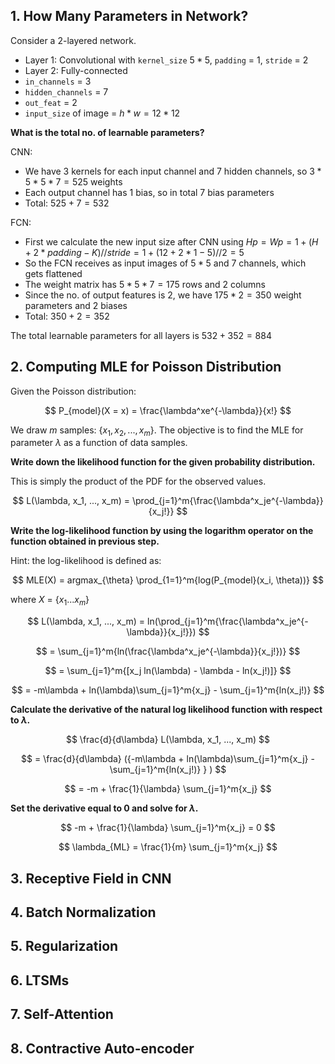 ## 1. How Many Parameters in Network?

Consider a 2-layered network.
- Layer 1: Convolutional with `kernel_size` $5 * 5$, `padding` = 1, `stride` = 2
- Layer 2: Fully-connected
- `in_channels` = 3
- `hidden_channels` = 7
- `out_feat` = 2
- `input_size` of image = $h * w = 12 * 12$

**What is the total no. of learnable parameters?**

CNN:
- We have 3 kernels for each input channel and 7 hidden channels, so $3 * 5 * 5 * 7 = 525$ weights
- Each output channel has 1 bias, so in total $7$ bias parameters
- Total: $525 + 7 = 532$

FCN:
- First we calculate the new input size after CNN using $Hp = Wp = 1 + (H + 2 * padding - K) // stride = 1 + (12 + 2 * 1 - 5) // 2 = 5$
- So the FCN receives as input images of $5 * 5$ and 7 channels, which gets flattened
- The weight matrix has $5 * 5 * 7 = 175$ rows and $2$ columns 
- Since the no. of output features is 2, we have $175 * 2 = 350$ weight parameters and 2 biases
- Total: $350 + 2 = 352$

The total learnable parameters for all layers is $532 + 352 = 884$


## 2. Computing MLE for Poisson Distribution

Given the Poisson distribution:

$$ P_{model}(X = x) = \frac{\lambda^xe^{-\lambda}}{x!} $$

We draw $m$ samples: {$x_1, x_2, ..., x_m$}. The objective is to find the MLE for parameter $\lambda$ as a function of data samples.

**Write down the likelihood function for the given probability distribution.**

This is simply the product of the PDF for the observed values.

$$ L(\lambda, x_1, ..., x_m) = \prod_{j=1}^m{\frac{\lambda^x_je^{-\lambda}}{x_j!}} $$



**Write the log-likelihood function by using the logarithm operator on the function obtained in previous step.**

Hint: the log-likelihood is defined as:

$$ MLE(X) = argmax_{\theta} \prod_{1=1}^m{log(P_{model}(x_i, \theta))} $$

where $X$ = {${x_1...x_m}$}

$$ L(\lambda, x_1, ..., x_m) = ln(\prod_{j=1}^m{\frac{\lambda^x_je^{-\lambda}}{x_j!}}) $$

$$ = \sum_{j=1}^m{ln(\frac{\lambda^x_je^{-\lambda}}{x_j!})} $$

$$ = \sum_{j=1}^m{[x_j ln(\lambda) - \lambda - ln(x_j!)]} $$

$$ = -m\lambda + ln(\lambda)\sum_{j=1}^m{x_j} - \sum_{j=1}^m{ln(x_j!)} $$

**Calculate the derivative of the natural log likelihood function with respect to $\lambda$.**

$$ \frac{d}{d\lambda} L(\lambda, x_1, ..., x_m) $$

$$ = \frac{d}{d\lambda} ({-m\lambda + ln(\lambda)\sum_{j=1}^m{x_j} - \sum_{j=1}^m{ln(x_j!)} } ) $$

$$ = -m + \frac{1}{\lambda} \sum_{j=1}^m{x_j} $$

**Set the derivative equal to 0 and solve for $\lambda$.**

$$ -m + \frac{1}{\lambda} \sum_{j=1}^m{x_j} = 0 $$

$$ \lambda_{ML} = \frac{1}{m} \sum_{j=1}^m{x_j} $$



## 3. Receptive Field in CNN


## 4. Batch Normalization


## 5. Regularization



## 6. LTSMs



## 7. Self-Attention



## 8. Contractive Auto-encoder